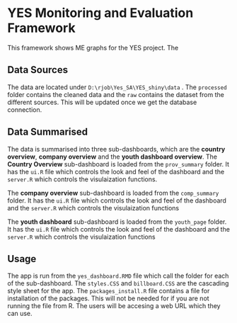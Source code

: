 # YES Monitoring and Evaluation Framework

This framework shows ME graphs for the YES project. The 


## Data Sources
The data are located under `D:\rjob\Yes_SA\YES_shiny\data` . The `processed` folder contains the cleaned data and the `raw` contains the dataset from the different sources.
This will be updated once we get the database connection. 


## Data Summarised

The data is summarised into three sub-dashboards, which are the **country overview**, **company overview** and the **youth dashboard overview**.
The **Country Overview** sub-dashboard is loaded from the `prov_summary` folder. It has the `ui.R` file which controls the look and feel of the dashboard and the `server.R` which controls the visulaization functions.

The **company overview** sub-dashboard is loaded from the `comp_summary` folder. It has the `ui.R` file which controls the look and feel of the dashboard and the `server.R` which controls the visulaization functions

The **youth dashboard** sub-dashboard is loaded from the `youth_page` folder. It has the `ui.R` file which controls the look and feel of the dashboard and the `server.R` which controls the visulaization functions


## Usage 

The app is run from the `yes_dashboard.RMD` file which call the folder for each of the sub-dashboard. The `styles.CSS` and `billboard.CSS` are the cascading style sheet for the app. The `packages_install.R` file contains a file for installation of the packages.  This will not be needed for if you are not running the file from R. The users will be accesing a web URL which they can use. 